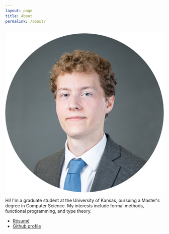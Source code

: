 ```yaml
---
layout: page
title: About
permalink: /about/
---
```


![Headshot](/assets/images/headshot_circle2_small.png)

Hi! I'm a graduate student at the University of Kansas, pursuing a Master's degree in Computer Science. My interests include formal methods, functional programming, and type theory.

- [Résumé](/assets/documents/resume.pdf)
- [Github profile](https://github.com/gjurgensen)
